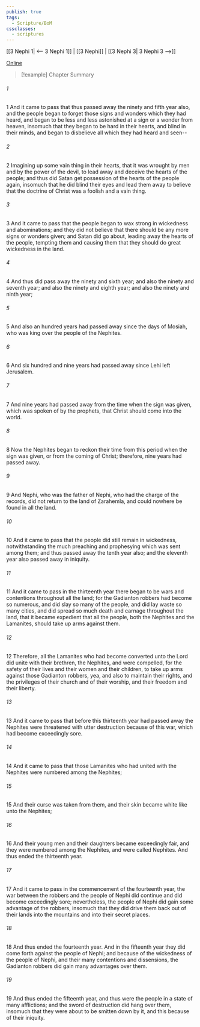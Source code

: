 ```yaml
---
publish: true
tags:
  - Scripture/BoM
cssclasses:
  - scriptures
---
```

[[3 Nephi 1| <-- 3 Nephi 1]] | [[3 Nephi]] | [[3 Nephi 3| 3 Nephi 3 -->]]

[Online](https://churchofjesuschrist.org/study/scriptures/bofm/3-ne/2?lang=eng)

>[!example] Chapter Summary
>
###### 1
1 And it came to pass that thus passed away the ninety and fifth year also, and the people began to forget those signs and wonders which they had heard, and began to be less and less astonished at a sign or a wonder from heaven, insomuch that they began to be hard in their hearts, and blind in their minds, and began to disbelieve all which they had heard and seen--
###### 2
2 Imagining up some vain thing in their hearts, that it was wrought by men and by the power of the devil, to lead away and deceive the hearts of the people; and thus did Satan get possession of the hearts of the people again, insomuch that he did blind their eyes and lead them away to believe that the doctrine of Christ was a foolish and a vain thing.
###### 3
3 And it came to pass that the people began to wax strong in wickedness and abominations; and they did not believe that there should be any more signs or wonders given; and Satan did go about, leading away the hearts of the people, tempting them and causing them that they should do great wickedness in the land.
###### 4
4 And thus did pass away the ninety and sixth year; and also the ninety and seventh year; and also the ninety and eighth year; and also the ninety and ninth year;
###### 5
5 And also an hundred years had passed away since the days of Mosiah, who was king over the people of the Nephites.
###### 6
6 And six hundred and nine years had passed away since Lehi left Jerusalem.
###### 7
7 And nine years had passed away from the time when the sign was given, which was spoken of by the prophets, that Christ should come into the world.
###### 8
8 Now the Nephites began to reckon their time from this period when the sign was given, or from the coming of Christ; therefore, nine years had passed away.
###### 9
9 And Nephi, who was the father of Nephi, who had the charge of the records, did not return to the land of Zarahemla, and could nowhere be found in all the land.
###### 10
10 And it came to pass that the people did still remain in wickedness, notwithstanding the much preaching and prophesying which was sent among them; and thus passed away the tenth year also; and the eleventh year also passed away in iniquity.
###### 11
11 And it came to pass in the thirteenth year there began to be wars and contentions throughout all the land; for the Gadianton robbers had become so numerous, and did slay so many of the people, and did lay waste so many cities, and did spread so much death and carnage throughout the land, that it became expedient that all the people, both the Nephites and the Lamanites, should take up arms against them.
###### 12
12 Therefore, all the Lamanites who had become converted unto the Lord did unite with their brethren, the Nephites, and were compelled, for the safety of their lives and their women and their children, to take up arms against those Gadianton robbers, yea, and also to maintain their rights, and the privileges of their church and of their worship, and their freedom and their liberty.
###### 13
13 And it came to pass that before this thirteenth year had passed away the Nephites were threatened with utter destruction because of this war, which had become exceedingly sore.
###### 14
14 And it came to pass that those Lamanites who had united with the Nephites were numbered among the Nephites;
###### 15
15 And their curse was taken from them, and their skin became white like unto the Nephites;
###### 16
16 And their young men and their daughters became exceedingly fair, and they were numbered among the Nephites, and were called Nephites. And thus ended the thirteenth year.
###### 17
17 And it came to pass in the commencement of the fourteenth year, the war between the robbers and the people of Nephi did continue and did become exceedingly sore; nevertheless, the people of Nephi did gain some advantage of the robbers, insomuch that they did drive them back out of their lands into the mountains and into their secret places.
###### 18
18 And thus ended the fourteenth year. And in the fifteenth year they did come forth against the people of Nephi; and because of the wickedness of the people of Nephi, and their many contentions and dissensions, the Gadianton robbers did gain many advantages over them.
###### 19
19 And thus ended the fifteenth year, and thus were the people in a state of many afflictions; and the sword of destruction did hang over them, insomuch that they were about to be smitten down by it, and this because of their iniquity.



